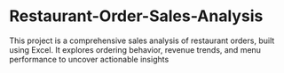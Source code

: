 # Restaurant-Order-Sales-Analysis
This project is a comprehensive sales analysis of restaurant orders, built using Excel. It explores ordering behavior, revenue trends, and menu performance to uncover actionable insights
